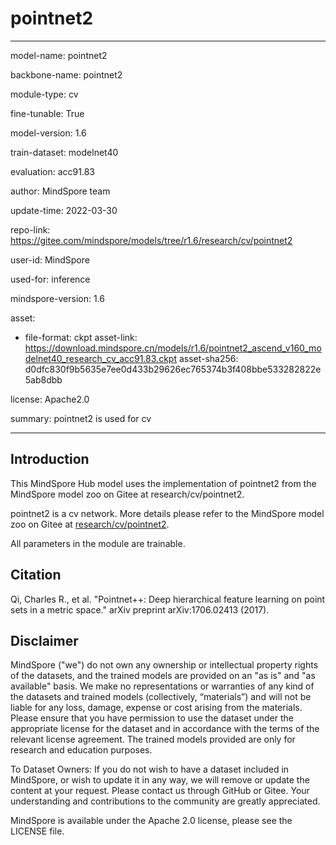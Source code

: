 # pointnet2

---

model-name: pointnet2

backbone-name: pointnet2

module-type: cv

fine-tunable: True

model-version: 1.6

train-dataset: modelnet40

evaluation: acc91.83

author: MindSpore team

update-time: 2022-03-30

repo-link: <https://gitee.com/mindspore/models/tree/r1.6/research/cv/pointnet2>

user-id: MindSpore

used-for: inference

mindspore-version: 1.6

asset:

-
    file-format: ckpt
    asset-link: <https://download.mindspore.cn/models/r1.6/pointnet2_ascend_v160_modelnet40_research_cv_acc91.83.ckpt>
    asset-sha256: d0dfc830f9b5635e7ee0d433b29626ec765374b3f408bbe533282822e5ab8dbb

license: Apache2.0

summary: pointnet2 is used for cv

---

## Introduction

This MindSpore Hub model uses the implementation of pointnet2 from the MindSpore model zoo on Gitee at research/cv/pointnet2.

pointnet2 is a cv network. More details please refer to the MindSpore model zoo on Gitee at [research/cv/pointnet2](https://gitee.com/mindspore/models/blob/r1.6/research/cv/pointnet2/README.md).

All parameters in the module are trainable.

## Citation

Qi, Charles R., et al. "Pointnet++: Deep hierarchical feature learning on point sets in a metric space." arXiv preprint arXiv:1706.02413 (2017).

## Disclaimer

MindSpore ("we") do not own any ownership or intellectual property rights of the datasets, and the trained models are provided on an "as is" and "as available" basis. We make no representations or warranties of any kind of the datasets and trained models (collectively, “materials”) and will not be liable for any loss, damage, expense or cost arising from the materials. Please ensure that you have permission to use the dataset under the appropriate license for the dataset and in accordance with the terms of the relevant license agreement. The trained models provided are only for research and education purposes.

To Dataset Owners: If you do not wish to have a dataset included in MindSpore, or wish to update it in any way, we will remove or update the content at your request. Please contact us through GitHub or Gitee. Your understanding and contributions to the community are greatly appreciated.

MindSpore is available under the Apache 2.0 license, please see the LICENSE file.
